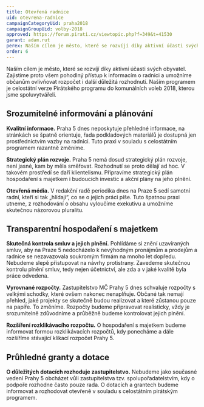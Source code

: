 ```yaml
---
title: Otevřená radnice
uid: otevrena-radnice
campaignCategoryUid: praha2018
campaignGroupUid: volby-2018
approved: https://forum.pirati.cz/viewtopic.php?f=349&t=41530
garant: adam.rut
perex: Naším cílem je město, které se rozvíjí díky aktivní účasti svých obyvatel. Zajistíme proto všem pohodlný přístup k informacím o radnici a umožníme občanům ovlivňovat rozpočet i další důležitá rozhodnutí. Naším programem je celostátní verze Pirátského programu do komunálních voleb 2018, kterou jsme spoluvytvářeli.
order: 6
---
```

Naším cílem je město, které se rozvíjí díky aktivní účasti svých obyvatel. Zajistíme proto všem pohodlný přístup k informacím o radnici a umožníme občanům ovlivňovat rozpočet i další důležitá rozhodnutí. Naším programem je celostátní verze Pirátského programu do komunálních voleb 2018, kterou jsme spoluvytvářeli.


## Srozumitelné informování a plánování

**Kvalitní informace.** Praha 5 dnes neposkytuje přehledné informace, na stránkách se špatně orientuje, řada podkladových materiálů je dostupná jen prostřednictvím vazby na radnici. Tuto praxi v souladu s celostátním programem razantně změníme.  

**Strategický plán rozvoje.** Praha 5 nemá dosud strategický plán rozvoje, není jasné, kam by měla směřovat. Rozhodnutí se proto dělají ad hoc. V takovém prostředí se daří klientelismu. Připravíme strategický plán hospodaření s majetkem i budoucích investic a akční plány na jeho plnění.

**Otevřená média.** V redakční radě periodika dnes na Praze 5 sedí samotní radní, kteří si tak „hlídají“, co se o jejich práci píše. Tuto špatnou praxi utneme, z rozhodování o obsahu vyloučíme exekutivu a umožníme skutečnou názorovou pluralitu. 


## Transparentní hospodaření s majetkem 

**Skutečná kontrola smluv a jejich plnění.** Pohlídáme si znění uzavíraných smluv, aby na Praze 5 nedocházelo k nevýhodným pronájmům a prodejům a radnice se nezavazovala soukromým firmám na mnoho let dopředu. Nebudeme slepě přistupovat na návrhy protistrany.    Zavedeme skutečnou kontrolu plnění smluv, tedy nejen účetnictví, ale zda a v jaké kvalitě byla práce odvedena. 

**Vyrovnané rozpočty.** Zastupitelstvo MČ Prahy 5 dnes schvaluje rozpočty s velkými schodky, které ovšem nakonec nenaplňuje. Občané tak nemají přehled, jaké projekty se skutečně budou realizovat a které zůstanou pouze na papíře. To změníme. Rozpočty budeme připravovat realisticky, vždy je srozumitelně zdůvodníme a průběžně budeme kontrolovat jejich plnění. 

**Rozšíření rozklikávacího rozpočtu.** O hospodaření s majetkem budeme informovat formou rozklikávacích rozpočtů, kdy ponecháme a dále rozšíříme stávající klikací rozpočet Prahy 5.      


## Průhledné granty a dotace 

**O důležitých dotacích rozhoduje zastupitelstvo.** Nebudeme jako současné vedení Prahy 5 obcházet vůli zastupitelstva tzv. spolupořadatelstvím, kdy o podpoře rozhodne často pouze rada. O dotacích a grantech budeme informovat a rozhodovat otevřeně v souladu s celostátním pirátským programem. 

